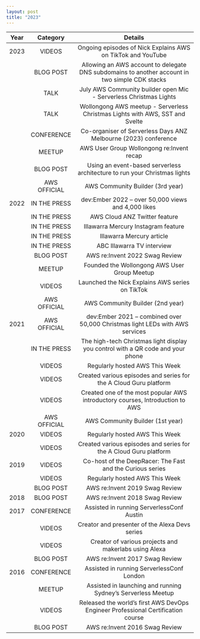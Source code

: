 ```yaml
---
layout: post
title: "2023"
---
```


|   Year   |          Category        |                                      Details                                       |
|:--------:|:------------------------:|:--------------------------------------------------------------------------------:|
|   2023   |          VIDEOS          | Ongoing episodes of Nick Explains AWS on TikTok and YouTube                       |
|          |        BLOG POST         | Allowing an AWS account to delegate DNS subdomains to another account in two simple CDK stacks |
|          |           TALK           | July AWS Community builder open Mic - Serverless Christmas Lights                |
|          |           TALK           | Wollongong AWS meetup - Serverless Christmas Lights with AWS, SST and Svelte    |
|          |        CONFERENCE        | Co-organiser of Serverless Days ANZ Melbourne (2023) conference                   |
|          |         MEETUP           | AWS User Group Wollongong re:Invent recap                                          |
|          |        BLOG POST         | Using an event-based serverless architecture to run your Christmas lights        |
|          |      AWS OFFICIAL        | AWS Community Builder (3rd year)                                                  |
|   2022   |    IN THE PRESS          | dev:Ember 2022 – over 50,000 views and 4,000 likes                                |
|          |    IN THE PRESS          | AWS Cloud ANZ Twitter feature                                                    |
|          |    IN THE PRESS          | Illawarra Mercury Instagram feature                                              |
|          |    IN THE PRESS          | Illawarra Mercury article                                                        |
|          |    IN THE PRESS          | ABC Illawarra TV interview                                                       |
|          |        BLOG POST         | AWS re:Invent 2022 Swag Review                                                    |
|          |         MEETUP           | Founded the Wollongong AWS User Group Meetup                                      |
|          |          VIDEOS          | Launched the Nick Explains AWS series on TikTok                                   |
|          |      AWS OFFICIAL        | AWS Community Builder (2nd year)                                                 |
|   2021   |      AWS OFFICIAL        | dev:Ember 2021 – combined over 50,000 Christmas light LEDs with AWS services      |
|          |    IN THE PRESS          | The high-tech Christmas light display you control with a QR code and your phone   |
|          |          VIDEOS          | Regularly hosted AWS This Week                                                   |
|          |          VIDEOS          | Created various episodes and series for the A Cloud Guru platform                |
|          |          VIDEOS          | Created one of the most popular AWS introductory courses, Introduction to AWS     |
|          |      AWS OFFICIAL        | AWS Community Builder (1st year)                                                 |
|   2020   |          VIDEOS          | Regularly hosted AWS This Week                                                   |
|          |          VIDEOS          | Created various episodes and series for the A Cloud Guru platform                |
|   2019   |          VIDEOS          | Co-host of the DeepRacer: The Fast and the Curious series                        |
|          |          VIDEOS          | Regularly hosted AWS This Week                                                   |
|          |        BLOG POST         | AWS re:Invent 2019 Swag Review                                                    |
|   2018   |        BLOG POST         | AWS re:Invent 2018 Swag Review                                                    |
|   2017   |       CONFERENCE         | Assisted in running ServerlessConf Austin                                        |
|          |          VIDEOS          | Creator and presenter of the Alexa Devs series                                   |
|          |          VIDEOS          | Creator of various projects and makerlabs using Alexa                            |
|          |        BLOG POST         | AWS re:Invent 2017 Swag Review                                                    |
|   2016   |       CONFERENCE         | Assisted in running ServerlessConf London                                        |
|          |         MEETUP           | Assisted in launching and running Sydney’s Serverless Meetup                      |
|          |          VIDEOS          | Released the world’s first AWS DevOps Engineer Professional Certification course   |
|          |        BLOG POST         | AWS re:Invent 2016 Swag Review                                                    |
